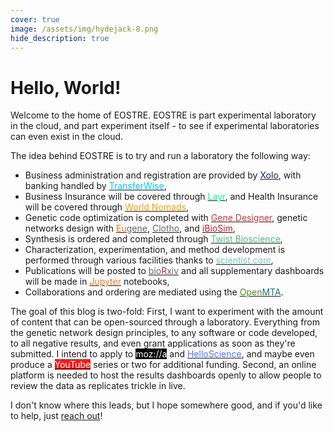 ```yaml
---
cover: true
image: /assets/img/hydejack-8.png
hide_description: true
---
```


# Hello, World!
Welcome to the home of EOSTRE. EOSTRE is part experimental laboratory in the cloud, and part experiment itself - to see if experimental laboratories can even exist in the cloud.

The idea behind EOSTRE is to try and run a laboratory the following way:

<ul>
<li>Business administration and registration are provided by <a href="https://www.xolo.io/"><span style="color: #082471;">Xolo</span></a>, with banking handled by <a href="https://transferwise.com/"><span style="color: #00c6ff;">TransferWise</span></a>,</li>
<li>Business Insurance will be covered through <a href="https://withlayr.com/"><span style="color: #00ff8c;">Layr</span></a>, and Health Insurance will be covered through <a href="https://www.worldnomads.ca/"><span style="color: #ff9c00;">World Nomads</span></a>,</li>
<li>Genetic code optimization is completed with <a href="https://www.atum.bio/resources/tools/gene-designer"><span style="color: #d0343b;">Gene Designer</span></a>, genetic networks design with <a href="https://github.com/CIDARLAB/eugene-v2.0"><span style="color: #ef7226;">Eu</span><span style="color: #676767;">gene</span></a>, <a href="https://github.com/CIDARLAB/clotho3"><span style="color: #676767;">Clotho</span></a>, and <a href="http://www.async.ece.utah.edu/ibiosim"><span style="color: #bf1e2e;">iBioSim</span></a>,</li>
<li>Synthesis is ordered and completed through <a href="https://www.twistbioscience.com/"><span style="color: #51bb79;">Twist Bioscience</span></a>,</li>
<li>Characterization, experimentation, and method development is performed through various facilities thanks to <a href="https://www.scientist.com/"><span style="color: #6ec7b9;">scientist.com</span></a>,</li>
<li>Publications will be posted to <a href="https://www.biorxiv.org/"><span style="color: #676767;">bio</span><span style="color: #bd2736;">R</span><span style="color: #676767;">xiv</span></a> and all supplementary dashboards will be made in <a href="https://jupyter.org/"><span style="color: #f37726;">Jupyter</span></a> notebooks,</li>
<li>Collaborations and ordering are mediated using the <a href="https://biobricks.org/openmta/"><span style="color: #558818;">Open</span><span style="color: #1b7373;">MTA</span></a>.</li>
</ul>

The goal of this blog is two-fold: First, I want to experiment with the amount of content that can be open-sourced through a laboratory. Everything from the genetic network design principles, to any software or code developed, to all negative results, and even grant applications as soon as they're submitted. I intend to apply to <a href="https://mozilla.fluxx.io/apply/awards"><span style="background-color: #000000;"><span style="color: #ffffff;">moz://a</span></span></a> and <a href="https://helloscience.io/"><span style="color: #5171ff;">HelloScience</span></a>, and maybe even produce a <a href="https://www.youtube.com/"><span style="background-color: #ee1c1b;"><span style="color: #ffffff;">YouTube</span></span></a> series or two for additional funding. Second, an online platform is needed to host the results dashboards openly to allow people to review the data as replicates trickle in live.

I don't know where this leads, but I hope somewhere good, and if you'd like to help, just <a href="mailto:john@eost.re">reach out</a>!
